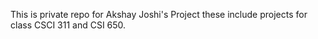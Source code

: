 This is private repo for Akshay Joshi's Project
these include projects for class CSCI 311
and CSI 650. 
